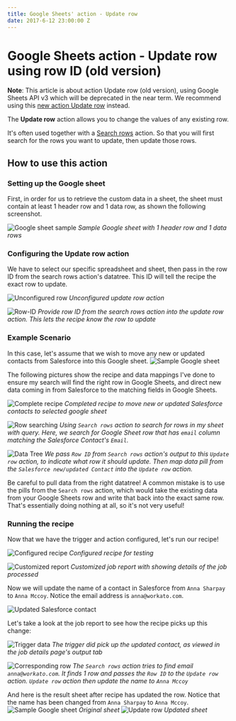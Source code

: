 ```yaml
---
title: Google Sheets' action - Update row
date: 2017-6-12 23:00:00 Z
---
```


# Google Sheets action - Update row using row ID (old version)
**Note**: This article is about action Update row (old version), using Google Sheets API v3 which will be deprecated in the near term. We recommend using this [new action Update row](https://docs.workato.com/connectors/google-sheets/action-update-row-v4.html) instead.

The **Update row** action allows you to change the values of any existing row.

It's often used together with a [Search rows](https://docs.workato.com/connectors/google-sheets/action-search-rows.html) action. So that you will first search for the rows you want to update, then update those rows.

## How to use this action
### Setting up the Google sheet
First, in order for us to retrieve the custom data in a sheet, the sheet must contain at least 1 header row and 1 data row, as shown the following screenshot.

![Google sheet sample](~@img/connectors/google-sheets/sample-google-sheet.jpg)
*Sample Google sheet with 1 header row and 1 data rows*

### Configuring the Update row action
We have to select our specific spreadsheet and sheet, then pass in the row ID from the search rows action's datatree. This ID will tell the recipe the exact row to update.

![Unconfigured row](~@img/connectors/google-sheets/unconfigured-row-action.jpg)
*Unconfigured update row action*

![Row-ID](~@img/connectors/google-sheets/row-id.jpg)
*Provide row ID from the search rows action into the update row action. This lets the recipe know the row to update*

### Example Scenario
In this case, let's assume that we wish to move any new or updated contacts from Salesforce into this Google sheet.
![Sample Google sheet](~@img/connectors/google-sheets/sample-two-rows.png)

The following pictures show the recipe and data mappings I've done to ensure my search will find the right row in Google Sheets, and direct new data coming in from Salesforce to the matching fields in Google Sheets.

![Complete recipe](~@img/connectors/google-sheets/completed-recipe.jpg)
*Completed recipe to move new or updated Salesforce contacts to selected google sheet*

![Row searching](~@img/connectors/google-sheets/row-searching.jpg)
*Using `Search rows` action to search for rows in my sheet with query. Here, we search for Google Sheet row that has `email` column matching the Salesforce Contact's `Email`.*

![Data Tree](~@img/connectors/google-sheets/data-treee.jpg)
*We pass `Row ID` from `Search rows` action's output to this `Update row` action, to indicate what row it should update. Then map data pill from the `Salesforce new/updated Contact` into the `Update row` action.*

Be careful to pull data from the right datatree! A common mistake is to use the pills from the `Search rows` action, which would take the existing data from your Google Sheets row and write that back into the exact same row. That's essentially doing nothing at all, so it's not very useful!

### Running the recipe
Now that we have the trigger and action configured, let's run our recipe!

![Configured recipe](~@img/connectors/google-sheets/configured-recipe-test.jpg)
*Configured recipe for testing*

![Customized report](~@img/connectors/google-sheets/new-updated-contact.jpg)
*Customized job report with showing details of the job processed*

Now we will update the name of a contact in Salesforce from `Anna Sharpay` to `Anna Mccoy`. Notice the email address is `anna@workato.com`.

![Updated Salesforce contact](~@img/connectors/google-sheets/updated-salesforce-contact.png)

Let's take a look at the job report to see how the recipe picks up this change:

![Trigger data](~@img/connectors/google-sheets/trigger-datas.jpg)
*The trigger did pick up the updated contact, as viewed in the job details page's output tab*

![Corresponding row](~@img/connectors/google-sheets/corresponding-row.jpg)
*The `Search rows` action tries to find email `anna@workato.com`. It finds 1 row and passes the `Row ID` to the `Update row` action. `Update row` action then update the name to `Anna Mccoy`*

And here is the result sheet after recipe has updated the row. Notice that the name has been changed from `Anna Sharpay` to `Anna Mccoy`.
![Sample Google sheet](~@img/connectors/google-sheets/sample-two-rows.png)
*Original sheet*
![Update row](~@img/connectors/google-sheets/updated-row.jpg)
*Updated sheet*
